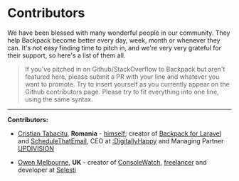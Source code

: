 # Contributors


We have been blessed with many wonderful people in our community. They help Backpack become better every day, week, month or whenever they can. It's not easy finding time to pitch in, and we're very very grateful for their support, so here's a list of them all.

> If you've pitched in on Github/StackOverflow to Backpack but aren't featured here, please submit a PR with your line and whatever you want to promote. Try to insert yourself as you currently appear on the Github contributors page. Please try to fit everything into one line, using the same syntax.

---

**Contributors:**

- [Cristian Tabacitu](https://github.com/tabacitu), **Romania** - [himself](http://tabacitu.ro/); creator of [Backpack for Laravel](https://backpackforlaravel.com/) and [ScheduleThatEmail](http://schedulethatemail.com/), CEO at [:DigitallyHappy](http://digitallyhappy.com/) and Managing Partner [UPDIVISION](http://updivision.com/)

- [Owen Melbourne](https://github.com/owenmelbz), **UK** - creator of [ConsoleWatch](https://www.consolewatch.io/?utm_source=backpack_contributors_md&utm_medium=cpc), [freelancer](https://www.owenmelbourne.com/) and developer at [Selesti](https://www.selesti.com/)
